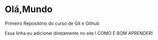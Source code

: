 # Olá,Mundo
 Primeiro Repositório do curso de Git e Github

Essa linha eu adicionei diretamente no site ! COMO É BOM APRENDER!
